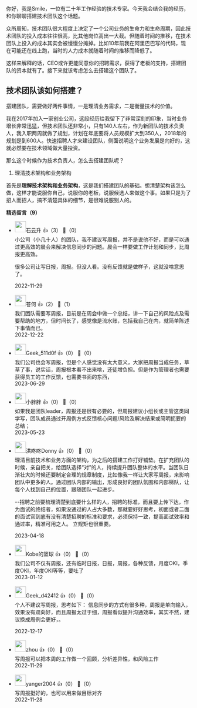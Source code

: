 你好，我是Smile，一位有二十年工作经验的技术专家。今天我会结合我的经历，和你聊聊搭建技术团队这个话题。

众所周知，技术团队很大程度上决定了一个公司业务的生命力和生命周期，因此技术团队的投入成本往往很高，比其他岗位高出一大截。但随着时间的推移，在技术团队上投入的成本其实会被慢慢分摊掉。比如10年前我在阿里巴巴写的代码，现在可能还在线上跑，当时的人力成本就随着时间的推移而降低了。

这样来解释的话，CEO或许更能同意你的招聘需求，获得了老板的支持，搭建团队的资本就有了。接下来就该考虑怎么去搭建这个团队了。

## **技术团队该如何搭建？**

搭建团队，需要做好两件事情，一是理清业务需求，二是衡量技术的价值。

我在2017年加入一家创业公司，这段经历给我留下了非常深刻的印象，当时业务增长非常迅猛，但技术团队还非常小，只有140人左右，作为新团队的技术负责人，我入职两周就做了规划，计划在年底要将人员规模扩大到350人，2018年的规划是到600人。快速招聘人才来建设团队，侧面说明这个业务发展是向好的，这就必然要在技术领域做大量投资。

那么这个时候作为技术负责人，怎么去搭建团队呢？

1. 理清技术架构和业务架构

首先是**理解技术架构和业务架构**，这是我们搭建团队的基础。想清楚架构该怎么做，这样才能说服你自己，说服你的老板，说服候选人来做这个事。如果只是为了招人而招人，搞不清楚具体的细节，是很难说服别人的。
<div><strong>精选留言（9）</strong></div><ul>
<li><img src="https://static001.geekbang.org/account/avatar/00/0f/a0/c3/c5db35df.jpg" width="30px"><span>石云升</span> 👍（3） 💬（0）<div>小公司（小几十人）的团队，我不建议写周报，并不是说他不好，而是可以通过更高效的晨会来解决信息同步的问题。晨会一样要做工作计划和同步，比周报更高效。

很多公司让写日报，周报。但没人看。没有反馈就是做样子，这就没啥意思了。</div>2022-11-29</li><br/><li><img src="https://static001.geekbang.org/account/avatar/00/1f/5c/b5/5d9f9c97.jpg" width="30px"><span>苍何</span> 👍（2） 💬（1）<div>我们团队需要写周报，目前是在周会中做一个总结，讲一下自己的风险点及需要帮助的地方，但时间长了，感觉像是流水账，包括我自己在内，就简单陈述下事情而已。</div>2022-12-22</li><br/><li><img src="" width="30px"><span>Geek_511d0f</span> 👍（0） 💬（0）<div>我们公司也会写周报，但是个人感觉没有太大意义，大家把周报当成任务，草草了事，说实话，周报根本看不出来啥，还徒增负担。但是作为管理者也需要获得员工的工作反馈，也需要书面的东西，</div>2023-06-29</li><br/><li><img src="https://static001.geekbang.org/account/avatar/00/28/66/c2/9c280234.jpg" width="30px"><span>小胖胖</span> 👍（0） 💬（0）<div>如果我是团队leader，周报还是很有必要的，但周报建议小组长或主管这类同学写，团队成员通过开周例方式反馈核心问题&#47;风险及解决结果或简明扼要的总结；</div>2023-05-23</li><br/><li><img src="https://static001.geekbang.org/account/avatar/00/11/e5/74/57bba53d.jpg" width="30px"><span>洪咚咚Donny</span> 👍（0） 💬（0）<div>理清目前技术和业务方面的架构，为之后的搭建工作打好铺垫。在扩充团队的时候，亲自把关，给团队选择“对”的人，持续提升团队整体的水平。当团队日渐壮大的时候还要制定合理的规章制度，比如像我一样让大家写周报，来影响团队中更多的人。通过团队内部的输出，形成良好的团队氛围和内部梯队，让每个人找到自己的位置，跟随团队一起进步。

--招聘之前要梳理清楚到底要什么样的人，招聘的标准，而且要上传下达，作为面试的终结者，如果没通过的人占大多数，那就要好好思考，初面或者二面的面试官到底有没有清楚招聘的标准和要求，必须保持一致，提高面试效率和通过率，精准可用之人。
立规矩也很重要。</div>2023-04-18</li><br/><li><img src="https://static001.geekbang.org/account/avatar/00/1c/a1/0e/108d6fb7.jpg" width="30px"><span>Kobe的篮球</span> 👍（0） 💬（0）<div>我们公司不仅有周报，还有临时日报，日报，周报，各种反馈，月度OKI，季度OKI，年度OKI等等，要吐了</div>2023-01-12</li><br/><li><img src="https://thirdwx.qlogo.cn/mmopen/vi_32/CD6rutRuSbrTic45jfvhcmJX5zzbHiblicjAO4PJkIAeaCW3UUJGwtsVtzJpJDA6OEWIhMOoNCXM1Bib8nJy8U6RQg/132" width="30px"><span>Geek_d42412</span> 👍（0） 💬（0）<div>个人不建议写周报，思考如下：
信息同步的方式有很多种，周报是单向输入，效果没有双向好，而且周报太过于细，周报看似提升沟通效率，其实不然，建议换成周例会更好，。
</div>2022-12-17</li><br/><li><img src="https://static001.geekbang.org/account/avatar/00/10/97/0b/a943bcb3.jpg" width="30px"><span>zhou</span> 👍（0） 💬（0）<div>写周报可以把本周的工作做一个回顾，分析差异性，和风险工作</div>2022-11-29</li><br/><li><img src="http://thirdwx.qlogo.cn/mmopen/vi_32/DYAIOgq83erms9qcIFYZ4npgLYPu1QgxQyaXcj64ZBicNVeBRWcYUpCZ9p0BGsrEcX8heibMLCV4Gde4P9pf7PjA/132" width="30px"><span>yanger2004</span> 👍（0） 💬（0）<div>写周报挺好的，也可以用来做目标对齐</div>2022-11-28</li><br/>
</ul>